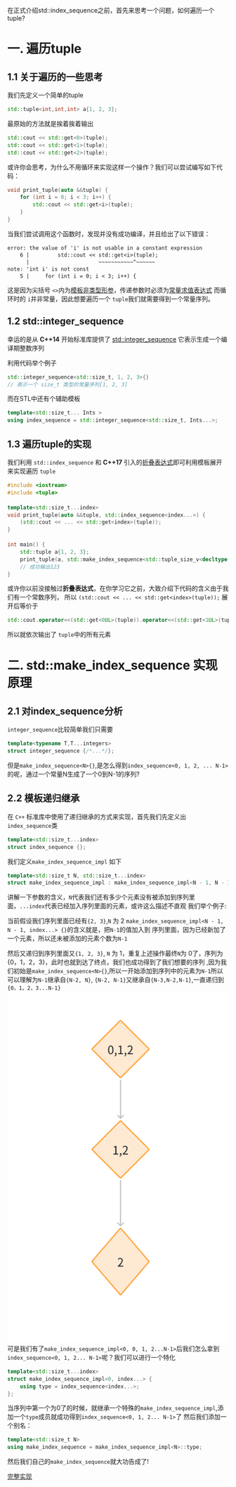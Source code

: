 在正式介绍std::index_sequence之前，首先来思考一个问题，如何遍历一个tuple?
# 一. 遍历tuple
## 1.1 关于遍历的一些思考
我们先定义一个简单的tuple
~~~cpp
std::tuple<int,int,int> a{1, 2, 3};
~~~
最原始的方法就是挨着挨着输出
~~~cpp
std::cout << std::get<0>(tuple);
std::cout << std::get<1>(tuple);
std::cout << std::get<2>(tuple);
~~~
或许你会思考，为什么不用循环来实现这样一个操作？我们可以尝试编写如下代码：
~~~cpp
void print_tuple(auto &&tuple) {
    for (int i = 0; i < 3; i++) {
        std::cout << std::get<i>(tuple);
    }
}
~~~
当我们尝试调用这个函数时，发现并没有成功编译，并且给出了以下错误：
~~~
error: the value of 'i' is not usable in a constant expression
    6 |         std::cout << std::get<i>(tuple);
      |                      ~~~~~~~~~~~^~~~~~~
note: 'int i' is not const
    5 |     for (int i = 0; i < 3; i++) {
~~~
这是因为尖括号 `<>`内为[模板非类型形参](https://zh.cppreference.com/w/cpp/language/template_parameters)，传递参数时必须为[常量求值表达式](https://zh.cppreference.com/w/cpp/language/constant_expression#.E5.B8.B8.E9.87.8F.E6.B1.82.E5.80.BC.E7.9A.84.E8.A1.A8.E8.BE.BE.E5.BC.8F)
而循环时的 `i`并非常量，因此想要遍历一个 `tuple`我们就需要得到一个常量序列。
## 1.2 std::integer_sequence
幸运的是从 **C++14** 开始标准库提供了
[std::integer_sequence](https://zh.cppreference.com/w/cpp/utility/integer_sequence) 它表示生成一个编译期整数序列

利用代码举个例子
~~~cpp
std::integer_sequence<std::size_t, 1, 2, 3>{}
// 表示一个 size_t 类型的常量序列[1, 2, 3]
~~~
而在STL中还有个辅助模板
~~~cpp
template<std::size_t... Ints >
using index_sequence = std::integer_sequence<std::size_t, Ints...>;
~~~

## 1.3 遍历tuple的实现
我们利用 `std::index_sequence` 和 **C++17** 引入的[折叠表达式](https://zh.cppreference.com/w/cpp/language/fold)即可利用模板展开
来实现遍历 `tuple`

~~~cpp
#include <iostream>
#include <tuple>

template<std::size_t...index>
void print_tuple(auto &&tuple, std::index_sequence<index...>) {
    (std::cout << ... << std::get<index>(tuple));
}

int main() {
    std::tuple a{1, 2, 3};
    print_tuple(a, std::make_index_sequence<std::tuple_size_v<decltype(a)>>{});
    // 成功输出123
}
~~~
或许你以前没接触过**折叠表达式**，在你学习它之前，大致介绍下代码的含义由于我们有一个常数序列，
所以 `(std::cout << ... << std::get<index>(tuple));` 展开后等价于
~~~cpp
std::cout.operator<<(std::get<0UL>(tuple)).operator<<(std::get<1UL>(tuple)).operator<<(std::get<2UL>(tuple));
~~~
所以就依次输出了 `tuple`中的所有元素

# 二. std::make_index_sequence 实现原理

## 2.1 对index_sequence分析
`integer_sequence`比较简单我们只需要
~~~cpp
template<typename T,T...integers>
struct integer_sequence {/*...*/};
~~~
但是`make_index_sequence<N>{}`,是怎么得到`index_sequence<0, 1, 2, ... N-1>`的呢，通过一个常量N生成了一个0到N-1的序列?
## 2.2 模板递归继承

在 `C++` 标准库中使用了递归继承的方式来实现，首先我们先定义出`index_sequence`类
~~~cpp
template<std::size_t...index>
struct index_sequence {};
~~~
我们定义`make_index_sequence_impl` 如下
~~~cpp
template<std::size_t N, std::size_t...index>
struct make_index_sequence_impl : make_index_sequence_impl<N - 1, N - 1, index...> {};
~~~
讲解一下参数的含义，`N`代表我们还有多少个元素没有被添加到序列里面，`...index`代表已经加入序列里面的元素，或许这么描述不直观
我们举个例子:

当前假设我们序列里面已经有`{2, 3}`,`N` 为 2 `make_index_sequence_impl<N - 1, N - 1, index...> {}`的含义就是，把`N-1`的值加入到
序列里面，因为已经新加了一个元素，所以还未被添加的元素个数为`N-1`

然后又递归到序列里面又`{1, 2, 3}`, `N` 为 1，重复上述操作最终`N`为 0了，序列为{0，1，2，3}，此时也就到达了终点，我们也成功得到了我们想要的序列
,因为我们初始是`make_index_sequence<N>{}`,所以一开始添加到序列中的元素为`N-1`所以可以理解为`N-1`继承自`{N-2, N}`, `{N-2, N-1}`又继承自`{N-3,N-2,N-1}`,一直递归到`{0，1，2，3...N-1}`
![img.png](../../img/doc_tinystl_index_sequence1.png)
可是我们有了`make_index_sequence_impl<0, 0, 1, 2...N-1>`后我们怎么拿到`index_sequence<0, 1, 2... N-1>`呢？我们可以进行一个特化
~~~cpp
template<std::size_t...index>
struct make_index_sequence_impl<0, index...> {
    using type = index_sequence<index...>;
};
~~~
当序列中第一个为0了的时候，就继承一个特殊的`make_index_sequence_impl`,添加一个`type`成员就成功得到`index_sequence<0, 1, 2... N-1>`了
然后我们添加一个别名：
~~~cpp
template<std::size_t N>
using make_index_sequence = make_index_sequence_impl<N>::type;
~~~
然后我们自己的`make_index_sequence`就大功告成了!

[完整实现](https://github.com/M1saka2003/M1sakalib/blob/master/TinySTL/index_sequence.h)